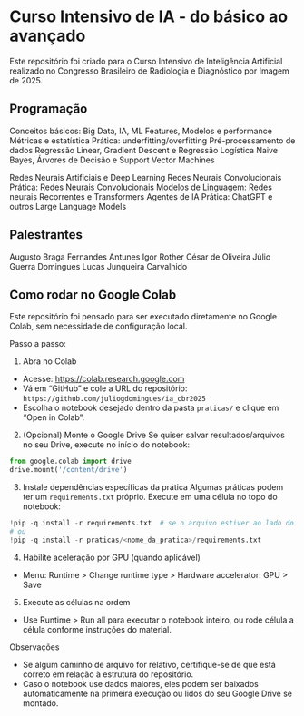 # Curso Intensivo de IA - do básico ao avançado

Este repositório foi criado para o Curso Intensivo de Inteligência Artificial realizado no Congresso Brasileiro de Radiologia e Diagnóstico por Imagem de 2025.

## Programação

Conceitos básicos: Big Data, IA, ML
Features, Modelos e performance
Métricas e estatística
Prática: underfitting/overfitting
Pré-processamento de dados
Regressão Linear, Gradient Descent e Regressão Logística
Naive Bayes, Árvores de Decisão e Support Vector Machines

Redes Neurais Artificiais e Deep Learning
Redes Neurais Convolucionais
Prática: Redes Neurais Convolucionais
Modelos de Linguagem: Redes neurais Recorrentes e Transformers
Agentes de IA
Prática: ChatGPT e outros Large Language Models

## Palestrantes

Augusto Braga Fernandes Antunes
Igor Rother César de Oliveira
Júlio Guerra Domingues
Lucas Junqueira Carvalhido

## Como rodar no Google Colab

Este repositório foi pensado para ser executado diretamente no Google Colab, sem necessidade de configuração local.

Passo a passo:

1. Abra no Colab

- Acesse: https://colab.research.google.com
- Vá em “GitHub” e cole a URL do repositório: `https://github.com/juliogdomingues/ia_cbr2025`
- Escolha o notebook desejado dentro da pasta `praticas/` e clique em “Open in Colab”.

2. (Opcional) Monte o Google Drive
   Se quiser salvar resultados/arquivos no seu Drive, execute no início do notebook:

```python
from google.colab import drive
drive.mount('/content/drive')
```

3. Instale dependências específicas da prática
   Algumas práticas podem ter um `requirements.txt` próprio. Execute em uma célula no topo do notebook:

```python
!pip -q install -r requirements.txt  # se o arquivo estiver ao lado do notebook
# ou
!pip -q install -r praticas/<nome_da_pratica>/requirements.txt
```

4. Habilite aceleração por GPU (quando aplicável)

- Menu: Runtime > Change runtime type > Hardware accelerator: GPU > Save

5. Execute as células na ordem

- Use Runtime > Run all para executar o notebook inteiro, ou rode célula a célula conforme instruções do material.

Observações

- Se algum caminho de arquivo for relativo, certifique-se de que está correto em relação à estrutura do repositório.
- Caso o notebook use dados maiores, eles podem ser baixados automaticamente na primeira execução ou lidos do seu Google Drive se montado.
